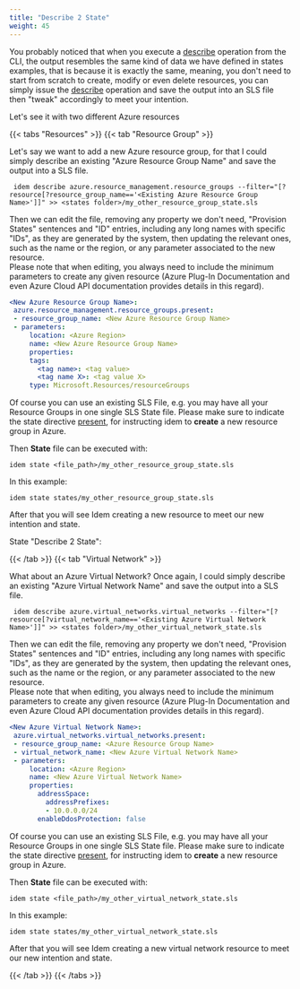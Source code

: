 ```yaml
---
title: "Describe 2 State"
weight: 45
---
```


You probably noticed that when you execute a [describe](/How-to-use-Idem/Describe/) operation from the CLI, the output resembles the same  kind of data we have defined in states examples, that is because it is exactly the same, meaning, you don't need to start from scratch to create, modify or even delete resources, you can simply issue the [describe](/How-to-use-Idem/Describe/) operation and save the output into an SLS file then "tweak" accordingly to meet your intention.

Let's see it with two different Azure resources

{{< tabs "Resources" >}}
{{< tab "Resource Group" >}}

Let's say we want to add a new Azure resource group, for that I could simply describe an existing "Azure Resource Group Name" and save the output into a SLS file.

```shell
 idem describe azure.resource_management.resource_groups --filter="[?resource[?resource_group_name=='<Existing Azure Resource Group Name>']]" >> <states folder>/my_other_resource_group_state.sls
```

Then we can edit the file, removing any property we don't need, "Provision States" sentences and "ID" entries, including any long names with specific "IDs", as they are generated by the system, then updating the relevant ones, such as the name or the region, or any parameter associated to the new resource.<br>
Please note that when editing, you always need to include the minimum parameters to create any given resource (Azure Plug-In Documentation and even Azure Cloud API documentation provides details in this regard).

 ```yaml
<New Azure Resource Group Name>:
  azure.resource_management.resource_groups.present:
  - resource_group_name: <New Azure Resource Group Name>
  - parameters:
      location: <Azure Region>
      name: <New Azure Resource Group Name>
      properties:
      tags: 
        <tag name>: <tag value>
        <tag name X>: <tag value X>
      type: Microsoft.Resources/resourceGroups
```
Of course you can use an existing SLS File, e.g. you may have all your Resource Groups in one single SLS State file.
Please make sure to indicate the state directive [present](/How-to-use-Idem/States/Present/), for instructing idem to <b>create</b> a new resource group in Azure.

Then <b>State</b> file can be executed with:

```shell
idem state <file_path>/my_other_resource_group_state.sls
```
In this example:

```shell
idem state states/my_other_resource_group_state.sls
```
After that you will see Idem creating a new resource to meet our new intention and state.

State "Describe 2 State":
<script id="asciicast-Kt6u7T78eZnRAgkfgzy86ggen" src="https://asciinema.org/a/Kt6u7T78eZnRAgkfgzy86ggen.js" async theme="asciinema" data-autoplay="true" data-size="small" loop="true"></script>

{{< /tab >}}
{{< tab "Virtual Network" >}}

What about an Azure Virtual Network? Once again, I could simply describe an existing "Azure Virtual Network Name" and save the output into a SLS file.

```shell
 idem describe azure.virtual_networks.virtual_networks --filter="[?resource[?virtual_network_name=='<Existing Azure Virtual Network Name>']]" >> <states folder>/my_other_virtual_network_state.sls
```

Then we can edit the file, removing any property we don't need, "Provision States" sentences and "ID" entries, including any long names with specific "IDs", as they are generated by the system, then updating the relevant ones, such as the name or the region, or any parameter associated to the new resource.<br>
Please note that when editing, you always need to include the minimum parameters to create any given resource (Azure Plug-In Documentation and even Azure Cloud API documentation provides details in this regard).

 ```yaml
<New Azure Virtual Network Name>:
  azure.virtual_networks.virtual_networks.present:
  - resource_group_name: <Azure Resource Group Name>
  - virtual_network_name: <New Azure Virtual Network Name>
  - parameters:
      location: <Azure Region>
      name: <New Azure Virtual Network Name>
      properties:
        addressSpace:
          addressPrefixes:
          - 10.0.0.0/24
        enableDdosProtection: false
```
Of course you can use an existing SLS File, e.g. you may have all your Resource Groups in one single SLS State file.
Please make sure to indicate the state directive [present](/How-to-use-Idem/States/Present/), for instructing idem to <b>create</b> a new resource group in Azure.

Then <b>State</b> file can be executed with:

```shell
idem state <file_path>/my_other_virtual_network_state.sls
```
In this example:

```shell
idem state states/my_other_virtual_network_state.sls
```
After that you will see Idem creating a new virtual network resource to meet our new intention and state.


{{< /tab >}}
{{< /tabs >}}
